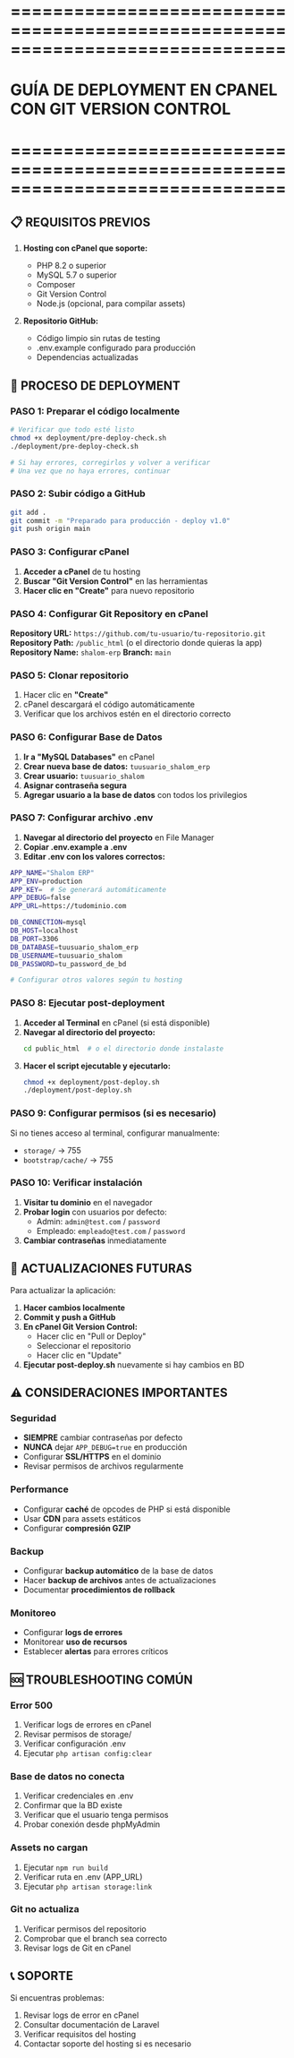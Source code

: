 # ==============================================================================

# GUÍA DE DEPLOYMENT EN CPANEL CON GIT VERSION CONTROL

# ==============================================================================

## 📋 REQUISITOS PREVIOS

1. **Hosting con cPanel que soporte:**

    - PHP 8.2 o superior
    - MySQL 5.7 o superior
    - Composer
    - Git Version Control
    - Node.js (opcional, para compilar assets)

2. **Repositorio GitHub:**
    - Código limpio sin rutas de testing
    - .env.example configurado para producción
    - Dependencias actualizadas

## 🚀 PROCESO DE DEPLOYMENT

### PASO 1: Preparar el código localmente

```bash
# Verificar que todo esté listo
chmod +x deployment/pre-deploy-check.sh
./deployment/pre-deploy-check.sh

# Si hay errores, corregirlos y volver a verificar
# Una vez que no haya errores, continuar
```

### PASO 2: Subir código a GitHub

```bash
git add .
git commit -m "Preparado para producción - deploy v1.0"
git push origin main
```

### PASO 3: Configurar cPanel

1. **Acceder a cPanel** de tu hosting
2. **Buscar "Git Version Control"** en las herramientas
3. **Hacer clic en "Create"** para nuevo repositorio

### PASO 4: Configurar Git Repository en cPanel

**Repository URL:** `https://github.com/tu-usuario/tu-repositorio.git`
**Repository Path:** `/public_html` (o el directorio donde quieras la app)
**Repository Name:** `shalom-erp`
**Branch:** `main`

### PASO 5: Clonar repositorio

1. Hacer clic en **"Create"**
2. cPanel descargará el código automáticamente
3. Verificar que los archivos estén en el directorio correcto

### PASO 6: Configurar Base de Datos

1. **Ir a "MySQL Databases"** en cPanel
2. **Crear nueva base de datos:** `tuusuario_shalom_erp`
3. **Crear usuario:** `tuusuario_shalom`
4. **Asignar contraseña segura**
5. **Agregar usuario a la base de datos** con todos los privilegios

### PASO 7: Configurar archivo .env

1. **Navegar al directorio del proyecto** en File Manager
2. **Copiar .env.example a .env**
3. **Editar .env con los valores correctos:**

```bash
APP_NAME="Shalom ERP"
APP_ENV=production
APP_KEY=  # Se generará automáticamente
APP_DEBUG=false
APP_URL=https://tudominio.com

DB_CONNECTION=mysql
DB_HOST=localhost
DB_PORT=3306
DB_DATABASE=tuusuario_shalom_erp
DB_USERNAME=tuusuario_shalom
DB_PASSWORD=tu_password_de_bd

# Configurar otros valores según tu hosting
```

### PASO 8: Ejecutar post-deployment

1. **Acceder al Terminal** en cPanel (si está disponible)
2. **Navegar al directorio del proyecto:**
    ```bash
    cd public_html  # o el directorio donde instalaste
    ```
3. **Hacer el script ejecutable y ejecutarlo:**
    ```bash
    chmod +x deployment/post-deploy.sh
    ./deployment/post-deploy.sh
    ```

### PASO 9: Configurar permisos (si es necesario)

Si no tienes acceso al terminal, configurar manualmente:

-   `storage/` → 755
-   `bootstrap/cache/` → 755

### PASO 10: Verificar instalación

1. **Visitar tu dominio** en el navegador
2. **Probar login** con usuarios por defecto:
    - Admin: `admin@test.com` / `password`
    - Empleado: `empleado@test.com` / `password`
3. **Cambiar contraseñas** inmediatamente

## 🔄 ACTUALIZACIONES FUTURAS

Para actualizar la aplicación:

1. **Hacer cambios localmente**
2. **Commit y push a GitHub**
3. **En cPanel Git Version Control:**
    - Hacer clic en "Pull or Deploy"
    - Seleccionar el repositorio
    - Hacer clic en "Update"
4. **Ejecutar post-deploy.sh** nuevamente si hay cambios en BD

## ⚠️ CONSIDERACIONES IMPORTANTES

### Seguridad

-   **SIEMPRE** cambiar contraseñas por defecto
-   **NUNCA** dejar `APP_DEBUG=true` en producción
-   Configurar **SSL/HTTPS** en el dominio
-   Revisar permisos de archivos regularmente

### Performance

-   Configurar **caché** de opcodes de PHP si está disponible
-   Usar **CDN** para assets estáticos
-   Configurar **compresión GZIP**

### Backup

-   Configurar **backup automático** de la base de datos
-   Hacer **backup de archivos** antes de actualizaciones
-   Documentar **procedimientos de rollback**

### Monitoreo

-   Configurar **logs de errores**
-   Monitorear **uso de recursos**
-   Establecer **alertas** para errores críticos

## 🆘 TROUBLESHOOTING COMÚN

### Error 500

1. Verificar logs de errores en cPanel
2. Revisar permisos de storage/
3. Verificar configuración .env
4. Ejecutar `php artisan config:clear`

### Base de datos no conecta

1. Verificar credenciales en .env
2. Confirmar que la BD existe
3. Verificar que el usuario tenga permisos
4. Probar conexión desde phpMyAdmin

### Assets no cargan

1. Ejecutar `npm run build`
2. Verificar ruta en .env (APP_URL)
3. Ejecutar `php artisan storage:link`

### Git no actualiza

1. Verificar permisos del repositorio
2. Comprobar que el branch sea correcto
3. Revisar logs de Git en cPanel

## 📞 SOPORTE

Si encuentras problemas:

1. Revisar logs de error en cPanel
2. Consultar documentación de Laravel
3. Verificar requisitos del hosting
4. Contactar soporte del hosting si es necesario
